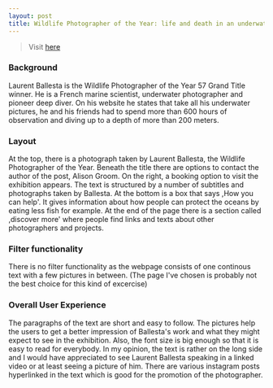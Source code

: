 ```yaml
---
layout: post
title: Wildlife Photographer of the Year: life and death in an underwater world
---
```


> Visit [here](https://www.nhm.ac.uk/discover/wildlife-photographer-of-the-year-life-and-death-underwater.html)

### Background
Laurent Ballesta is the Wildlife Photographer of the Year 57 Grand Title winner. He is a French marine scientist, underwater photographer and pioneer deep diver.
On his website he states that take all his underwater pictures, he and his friends had to spend more than 600 hours of observation and diving up to a depth of more than 200 meters.

### Layout
At the top, there is a photograph taken by Laurent Ballesta, the Wildlife Photographer of the Year. Beneath the title there are options to contact the author of the post, Alison Groom. On the right, a booking option to visit the exhibition appears. The text is structured by a number of subtitles and photographs taken by Ballesta. At the bottom is a box that says ,How you can help'. It gives information about how people can protect the oceans by eating less fish for example. At the end of the page there is a section called ,discover more' where people find links and texts about other photographers and projects.

### Filter functionality
There is no filter functionality as the webpage consists of one continous text with a few pictures in between. (The page I've chosen is probably not the best choice for this kind of excercise)

### Overall User Experience
The paragraphs of the text are short and easy to follow. The pictures help the users to get a better impression of Ballesta's work and what they might expect to see in the exhibition. Also, the font size is big enough so that it is easy to read for everybody. In my opinion, the text is rather on the long side and I would have appreciated to see Laurent Ballesta speaking in a linked video or at least seeing a picture of him. There are various instagram posts hyperlinked in the text which is good for the promotion of the photographer.

[^1]: [https://www.blancpain-ocean-commitment.com/photographers/laurent-ballesta)
